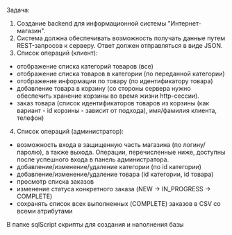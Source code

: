 

Задача:
1. Создание backend для информационной системы "Интернет-магазин".
2. Система должна обеспечивать возможность получать данные путем REST-запросов к серверу. Ответ должен отправляться в виде JSON.
3. Список операций (клиент):
- отображение списка категорий товаров (все)
- отображение списка товаров в категории (по переданной категории)
- отображение информации по товару (по идентификатору товара)
- добавление товара в корзину (со стороны сервера нужно обеспечить хранение корзины во время жизни http-сессии).
- заказ товара (список идентификаторов товаров из корзины (как вариант - id корзины - зависит от подхода), имя/фамилия клиента, телефон)
4. Список операций (администратор):
- возможность входа в защищенную часть магазина (по логину/паролю), а также выхода. Операции, перечисленные ниже, доступны после успешного входа в панель администратора.
- добавление/изменение/удаление категории (по id категории)
- добавление/изменение/удаление товара (id категории, id товара)
- просмотр списка заказов
- изменение статуса конкретного заказа (NEW -> IN_PROGRESS -> COMPLETE)
- сохранять список всех выполненных (COMPLETE) заказов в CSV со всеми атрибутами

В папке sqlScript скрипты для создания и наполнения базы
